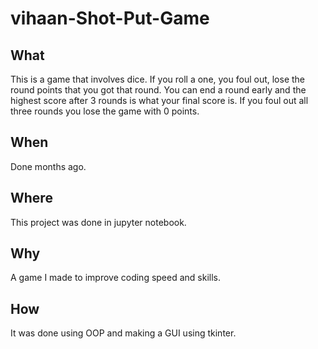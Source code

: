# vihaan-Shot-Put-Game

## What
This is a game that involves dice. If you roll a one, you foul out, lose the round points that you got that round. You can end a round early and the highest score after 3 rounds is what your final score is. If you foul out all three rounds you lose the game with 0 points.

## When
Done months ago.

## Where
This project was done in jupyter notebook.

## Why
A game I made to improve coding speed and skills.

## How
It was done using OOP and making a GUI using tkinter.
